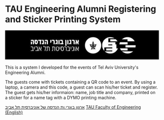 # TAU Engineering Alumni Registering and Sticker Printing System

![image alt ><](https://raw.githubusercontent.com/EranPer/tauengalumni/main/TAU_facultot_logos-01-handasa.png "ארגון בוגרי.ות הנדסה של אוניברסית תל אביב")

This is a system I developed for the events of Tel Aviv University's Engineering Alumni.

The guests come with tickets containing a QR code to an event. By using a laptop, a camera and this code, a guest can scan his/her ticket and register. The guest gets his/her informaion: name, job title and company, printed on a sticker for a name tag with a DYMO printing machine.

[ארגון בוגרי.ות הנדסה של אוניברסית תל אביב](https://engineering.tau.ac.il/tauengalumni)
[TAU Faculty of Engineering (English)](https://en-engineering.tau.ac.il/)
